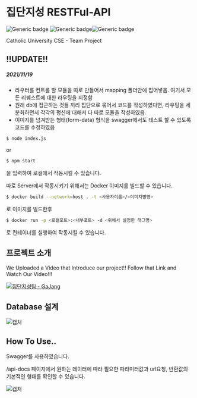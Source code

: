 # 집단지성 RESTFul-API

![Generic badge](https://img.shields.io/badge/Node.js-14.7.5-green.svg) ![Generic badge](https://img.shields.io/badge/NPM-6.14.14-red.svg)![Generic badge](https://img.shields.io/badge/MariaDB-10.3.29-blue.svg) 

Catholic University CSE - Team Project

## !!UPDATE!!

##### 2021/11/19

+ 라우터를 컨트롤 할 모듈을 따로 만들어서 mapping 폴더안에 집어넣음. 여기서 모든 리퀘스트에 대한 라우팅을 지정함
+ 원래 db에 접근하는 것들 끼리 집단으로 묶어서 코드를 작성하였다면, 라우팅을 세분화하면서 각각의 펑션에 대해서 다 따로 모듈을 작성하였음.
+ 이미지를 넘겨받는 형태(form-data) 형식을 swagger에서도 테스트 할 수 있도록 코드를 수정하였음

```bash
$ node index.js
```

or

```bash
$ npm start
```

을 입력하여 로컬에서 작동시킬 수 있습니다.



따로 Server에서 작동시키기 위해서는 Docker 이미지를 빌드할 수 있습니다.

```bash
$ docker build --network=host . -t <사용자이름>/<이미지별명>
```

로 이미지를 빌드한후

```bash
$ docker run -p <로컬포트>:<내부포트> -d <위에서 설정한 태그명>
```

로 컨테이너를 실행하여 작동시킬 수 있습니다.



## 프로젝트 소개

We Uploaded a Video that Introduce our project!! Follow that Link and Watch Our Video!!!

[![집단지성팀 - GaJang](http://img.youtube.com/vi/gkDq_8E4apw/0.jpg)](https://youtu.be/gkDq_8E4apw)



## Database 설계

![캡처](https://github.com/CSE2021/server/blob/main/database/ERD.png)



## How To Use..

Swagger를 사용하였습니다.

/api-docs 페이지에서 원하는 데이터에 따라 필요한 파라미터값과 url요청, 반환값의 기본적인 형태를 확인할 수 있습니다. 

<Sample>

![캡처](https://github.com/CSE2021/server/blob/main/swagger/example.png)